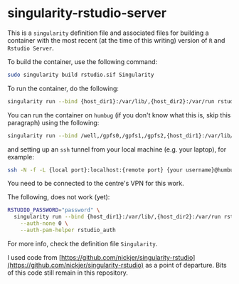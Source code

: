 # singularity-rstudio-server
This is a `singularity` definition file and associated files for building a container
with the most recent (at the time of this writing) version of `R` and `Rstudio Server`.

To build the container, use the following command:
```bash
sudo singularity build rstudio.sif Singularity
```

To run the container, do the following:
```bash
singularity run --bind {host_dir1}:/var/lib/,{host_dir2}:/var/run rstudio.sif --www-port {your port}
```

You can run the container on `humbug` (if you don't know what this is, skip this paragraph) using the following: 
```bash
singularity run --bind /well,/gpfs0,/gpfs1,/gpfs2,{host_dir1}:/var/lib/,{host_dir2}:/var/run rstudio.sif --www-port {remote port}
```
and setting up an `ssh` tunnel from your local machine (e.g. your laptop), for example:
```bash
ssh -N -f -L {local port}:localhost:{remote port} {your username}@humbug.well.ox.ac.uk
```
You need to be connected to the centre's VPN for this work.

The following, does not work (yet):
```bash
RSTUDIO_PASSWORD="password" \
  singularity run --bind {host_dir1}:/var/lib/,{host_dir2}:/var/run rstudio.sif \
    --auth-none 0 \
    --auth-pam-helper rstudio_auth
```

For more info, check the definition file `Singularity`.

I used code from [https://github.com/nickjer/singularity-rstudio](https://github.com/nickjer/singularity-rstudio) as a point of departure. Bits of this code still remain in this repository. 

